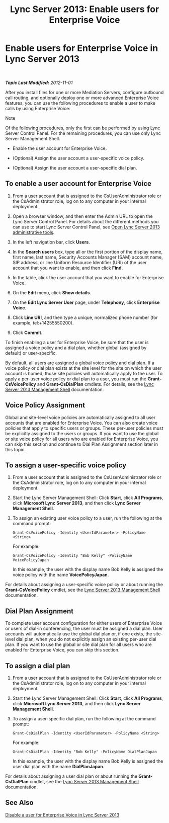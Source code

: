 ﻿---
title: 'Lync Server 2013: Enable users for Enterprise Voice'
TOCTitle: Enable users for Enterprise Voice
ms:assetid: f252b23b-9641-4160-aa81-bf06dc2eced3
ms:mtpsurl: https://technet.microsoft.com/en-us/library/Gg413011(v=OCS.15)
ms:contentKeyID: 48185800
ms.date: 07/23/2014
mtps_version: v=OCS.15
---

<div data-xmlns="http://www.w3.org/1999/xhtml">

<div class="topic" data-xmlns="http://www.w3.org/1999/xhtml" data-msxsl="urn:schemas-microsoft-com:xslt" data-cs="http://msdn.microsoft.com/en-us/">

<div data-asp="http://msdn2.microsoft.com/asp">

# Enable users for Enterprise Voice in Lync Server 2013

</div>

<div id="mainSection">

<div id="mainBody">

<span> </span>

_**Topic Last Modified:** 2012-11-01_

After you install files for one or more Mediation Servers, configure outbound call routing, and optionally deploy one or more advanced Enterprise Voice features, you can use the following procedures to enable a user to make calls by using Enterprise Voice:

<div>


> [!NOTE]  
> Of the following procedures, only the first can be performed by using Lync Server Control Panel. For the remaining procedures, you can use only Lync Server Management Shell.



</div>

  - Enable the user account for Enterprise Voice.

  - (Optional) Assign the user account a user-specific voice policy.

  - (Optional) Assign the user account a user-specific dial plan.

<div>

## To enable a user account for Enterprise Voice

1.  From a user account that is assigned to the CsUserAdministrator role or the CsAdministrator role, log on to any computer in your internal deployment.

2.  Open a browser window, and then enter the Admin URL to open the Lync Server Control Panel. For details about the different methods you can use to start Lync Server Control Panel, see [Open Lync Server 2013 administrative tools](lync-server-2013-open-lync-server-administrative-tools.md).

3.  In the left navigation bar, click **Users**.

4.  In the **Search users** box, type all or the first portion of the display name, first name, last name, Security Accounts Manager (SAM) account name, SIP address, or line Uniform Resource Identifier (URI) of the user account that you want to enable, and then click **Find**.

5.  In the table, click the user account that you want to enable for Enterprise Voice.

6.  On the **Edit** menu, click **Show details**.

7.  On the **Edit Lync Server User** page, under **Telephony**, click **Enterprise Voice**.

8.  Click **Line URI**, and then type a unique, normalized phone number (for example, tel:+14255550200).

9.  Click **Commit**.

To finish enabling a user for Enterprise Voice, be sure that the user is assigned a voice policy and a dial plan, whether global (assigned by default) or user-specific.

By default, all users are assigned a global voice policy and dial plan. If a voice policy or dial plan exists at the site level for the site on which the user account is homed, those site policies will automatically apply to the user. To apply a per-user voice policy or dial plan to a user, you must run the **Grant-CsVoicePolicy** and **Grant-CsDialPlan** cmdlets. For details, see the [Lync Server 2013 Management Shell](lync-server-2013-lync-server-management-shell.md) documentation.

</div>

<div>

## Voice Policy Assignment

Global and site-level voice policies are automatically assigned to all user accounts that are enabled for Enterprise Voice. You can also create voice policies that apply to specific users or groups. These per-user policies must be explicitly assigned to the users or groups. If you want to use the global or site voice policy for all users who are enabled for Enterprise Voice, you can skip this section and continue to Dial Plan Assignment section later in this topic.

<div>

## To assign a user-specific voice policy

1.  From a user account that is assigned to the CsUserAdministrator role or the CsAdministrator role, log on to any computer in your internal deployment.

2.  Start the Lync Server Management Shell: Click **Start**, click **All Programs**, click **Microsoft Lync Server 2013**, and then click **Lync Server Management Shell**.

3.  To assign an existing user voice policy to a user, run the following at the command prompt:
    
        Grant-CsVoicePolicy -Identity <UserIdParameter> -PolicyName <String>
    
    For example:
    
        Grant-CsVoicePolicy -Identity "Bob Kelly" -PolicyName VoicePolicyJapan
    
    In this example, the user with the display name Bob Kelly is assigned the voice policy with the name **VoicePolicyJapan**.

For details about assigning a user-specific voice policy or about running the **Grant-CsVoicePolicy** cmdlet, see the [Lync Server 2013 Management Shell](lync-server-2013-lync-server-management-shell.md) documentation.

</div>

</div>

<span id="BKMK_DialPlanAssignment"></span>

<div>

## Dial Plan Assignment

To complete user account configuration for either users of Enterprise Voice or users of dial-in conferencing, the user must be assigned a dial plan. User accounts will automatically use the global dial plan or, if one exists, the site-level dial plan, when you do not explicitly assign an existing per-user dial plan. If you want to use the global or site dial plan for all users who are enabled for Enterprise Voice, you can skip this section.

<div>

## To assign a dial plan

1.  From a user account that is assigned to the CsUserAdministrator role or the CsAdministrator role, log on to any computer in your internal deployment.

2.  Start the Lync Server Management Shell: Click **Start**, click **All Programs**, click **Microsoft Lync Server 2013**, and then click **Lync Server Management Shell**.

3.  To assign a user-specific dial plan, run the following at the command prompt:
    
        Grant-CsDialPlan -Identity <UserIdParameter> -PolicyName <String>
    
    For example:
    
        Grant-CsDialPlan -Identity "Bob Kelly" -PolicyName DialPlanJapan
    
    In this example, the user with the display name Bob Kelly is assigned the user dial plan with the name **DialPlanJapan**.

For details about assigning a user dial plan or about running the **Grant-CsDialPlan** cmdlet, see the [Lync Server 2013 Management Shell](lync-server-2013-lync-server-management-shell.md) documentation.

</div>

</div>

<div>

## See Also


[Disable a user for Enterprise Voice in Lync Server 2013](lync-server-2013-disable-a-user-for-enterprise-voice.md)  
  

</div>

</div>

<span> </span>

</div>

</div>

</div>

